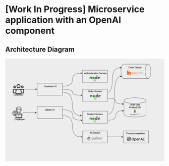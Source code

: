 # [Work In Progress] Microservice application with an OpenAI component

## Architecture Diagram
![Architecture](https://github.com/VishalLokam/microservice-application-with-openai/blob/main/Assets/Architecture-diagram.png)

